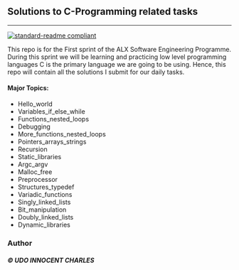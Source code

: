 ## Solutions to C-Programming related tasks
___
[![standard-readme compliant](https://img.shields.io/badge/readme%20style-standard-brightgreen.svg?style=flat-square)](https://github.com/Innocentsax/standard-readme)

This repo is for the First sprint of the ALX Software Engineering Programme. During this sprint we will be learning and practicing low level programming languages C is the primary language we are going to be using.
Hence, this repo will contain all the solutions I submit for our daily tasks.

#### Major Topics:
+ Hello_world
+ Variables_if_else_while
+ Functions_nested_loops
+ Debugging
+ More_functions_nested_loops
+ Pointers_arrays_strings
+ Recursion
+ Static_libraries
+ Argc_argv
+ Malloc_free
+ Preprocessor
+ Structures_typedef
+ Variadic_functions
+ Singly_linked_lists
+ Bit_manipulation
+ Doubly_linked_lists
+ Dynamic_libraries


### Author
####  *© UDO INNOCENT CHARLES*
